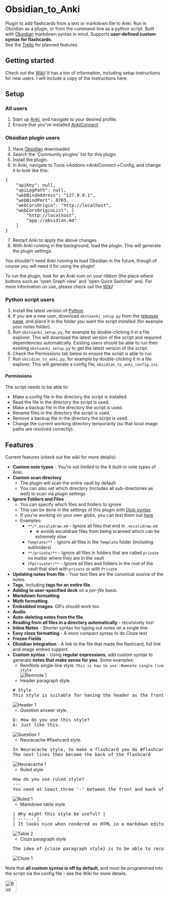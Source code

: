 # Obsidian_to_Anki

Plugin to add flashcards from a text or markdown file to Anki. Run in Obsidian as a plugin, or from the command-line as a python script. Built with [Obsidian](https://obsidian.md/) markdown syntax in mind. Supports **user-defined custom syntax for flashcards.**  
See the [Trello](https://trello.com/b/6MXEizGg/obsidiantoanki) for planned features.

## Getting started

Check out the [Wiki](https://github.com/Pseudonium/Obsidian_to_Anki/wiki)! It has a ton of information, including setup instructions for new users. I will include a copy of the instructions here:

## Setup

### All users

1. Start up [Anki](https://apps.ankiweb.net/), and navigate to your desired profile.
2. Ensure that you've installed [AnkiConnect](https://git.foosoft.net/alex/anki-connect).

### Obsidian plugin users

3. Have [Obsidian](https://obsidian.md/) downloaded
4. Search the 'Community plugins' list for this plugin
5. Install the plugin.
6. In Anki, navigate to Tools->Addons->AnkiConnect->Config, and change it to look like this:
<pre>
{
    "apiKey": null,
    "apiLogPath": null,
    "webBindAddress": "127.0.0.1",
    "webBindPort": 8765,
    "webCorsOrigin": "http://localhost",
    "webCorsOriginList": [
        "http://localhost",
        "app://obsidian.md"
    ]
}
</pre>

7. Restart Anki to apply the above changes
8. With Anki running in the background, load the plugin. This will generate the plugin settings.

You shouldn't need Anki running to load Obsidian in the future, though of course you will need it for using the plugin!

To run the plugin, look for an Anki icon on your ribbon (the place where buttons such as 'open Graph view' and 'open Quick Switcher' are).
For more information on use, please check out the [Wiki](https://github.com/Pseudonium/Obsidian_to_Anki/wiki)!

### Python script users

3. Install the latest version of [Python](https://www.python.org/downloads/).
4. If you are a new user, download `obstoanki_setup.py` from the [releases page](https://github.com/Pseudonium/Obsidian_to_Anki/releases), and place it in the folder you want the script installed (for example your notes folder).
5. Run `obstoanki_setup.py`, for example by double-clicking it in a file explorer. This will download the latest version of the script and required dependencies automatically. Existing users should be able to run their existing `obstoanki_setup.py` to get the latest version of the script.
6. Check the Permissions tab below to ensure the script is able to run.
7. Run `obsidian_to_anki.py`, for example by double-clicking it in a file explorer. This will generate a config file, `obsidian_to_anki_config.ini`.

#### Permissions

The script needs to be able to:

- Make a config file in the directory the script is installed.
- Read the file in the directory the script is used.
- Make a backup file in the directory the script is used.
- Rename files in the directory the script is used.
- Remove a backup file in the directory the script is used.
- Change the current working directory temporarily (so that local image paths are resolved correctly).

## Features

Current features (check out the wiki for more details):

- **Custom note types** - You're not limited to the 6 built-in note types of Anki.
- **Custom scan directory**
  - The plugin will scan the entire vault by default
  - You can also set which directory (includes all sub-directories as well) to scan via plugin settings
- **Ignore Folders and Files**
  - You can specify which files and folders to ignore
  - This can be done in the settings of this plugin with [Glob syntax](<https://en.wikipedia.org/wiki/Glob_(programming)#Syntax>).
  - If you're working on your own globs, you can test them out [here](https://globster.xyz/)
  - Examples:
    - `**/*.excalidraw.md` - Ignore all files that end in `.excalidraw.md`
      - => avoids excalidraw files from being scanned which can be extremely slow
    - `Template/**` - Ignore all files in the `Template` folder (including subfolders)
    - `**/private/**` - Ignore all files in folders that are called `private` no matter where they are in the vault
    - `[Pp]rivate*/**` - Ignore all files and folders in the root of the vault that start with `private` or with `Private`
- **Updating notes from file** - Your text files are the canonical source of the notes.
- **Tags**, including **tags for an entire file**.
- **Adding to user-specified deck** on a _per-file_ basis.
- **Markdown formatting**.
- **Math formatting**.
- **Embedded images**. GIFs should work too.
- **Audio**.
- **Auto-deleting notes from the file**.
- **Reading from all files in a directory automatically** - recursively too!
- **Inline Notes** - Shorter syntax for typing out notes on a single line.
- **Easy cloze formatting** - A more compact syntax to do Cloze text
- **Frozen Fields**
- **Obsidian integration** - A link to the file that made the flashcard, full link and image embed support.
- **Custom syntax** - Using **regular expressions**, add custom syntax to generate **notes that make sense for you.** Some examples:
  - RemNote single-line style. `This is how to use::Remnote single-line style`  
    ![Remnote 1](Images/Remnote_1.png)
  - Header paragraph style.
  <pre>
  # Style
  This style is suitable for having the header as the front, and the answer as the back
  </pre>  
  ![Header 1](Images/Header_1.png)
  * Question answer style.
  <pre>
  Q: How do you use this style?
  A: Just like this.
  </pre>  
  ![Question 1](Images/Question_1.png)
  * Neuracache #flashcard style.  
  <pre>
  In Neuracache style, to make a flashcard you do #flashcard
  The next lines then become the back of the flashcard
  </pre>  
  ![Neuracache 1](Images/Neuracache_1.png)
  * Ruled style  
  <pre>
  How do you use ruled style?
  ---
  You need at least three '-' between the front and back of the card.
  </pre>  
  ![Ruled 1](Images/Ruled_1.png)
  * Markdown table style  
  <pre>
  | Why might this style be useful? |
  | ------ |
  | It looks nice when rendered as HTML in a markdown editor. |
  </pre>
  ![Table 2](Images/Table_2.png)
  * Cloze paragraph style  
  <pre>
  The idea of {cloze paragraph style} is to be able to recognise any paragraphs that contain {cloze deletions}.
  </pre>
  ![Cloze 1](Images/Cloze_1.png)

Note that **all custom syntax is off by default**, and must be programmed into the script via the config file - see the Wiki for more details.

<a href='https://ko-fi.com/K3K52X4L6' target='_blank'><img height='36' style='border:0px;height:36px;' src='https://cdn.ko-fi.com/cdn/kofi1.png?v=2' border='0' alt='Buy Me a Coffee at ko-fi.com' /></a>
